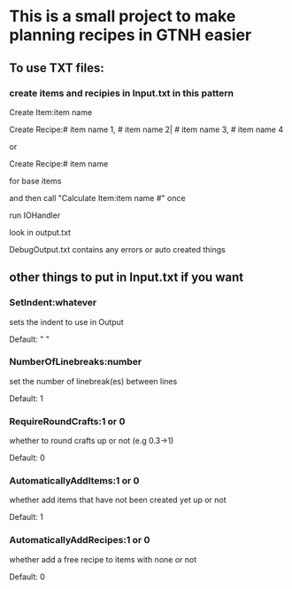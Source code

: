 # This is a small project to make planning recipes in GTNH easier

## To use TXT files:

### create items and recipies in Input.txt in this pattern

Create Item:item name

Create Recipe:# item name 1, # item name 2| # item name 3, # item name 4

or

Create Recipe:# item name

for base items

and then call "Calculate Item:item name #" once  

run IOHandler

look in output.txt

DebugOutput.txt contains any errors or auto created things

## other things to put in Input.txt if you want

### SetIndent:whatever

sets the indent to use in Output

Default: "    "

### NumberOfLinebreaks:number

set the number of linebreak(es) between lines

Default: 1

### RequireRoundCrafts:1 or 0

whether to round crafts up or not (e.g 0.3->1)

Default: 0

### AutomaticallyAddItems:1 or 0

whether add items that have not been created yet up or not

Default: 1

### AutomaticallyAddRecipes:1 or 0

whether add a free recipe to items with none or not

Default: 0